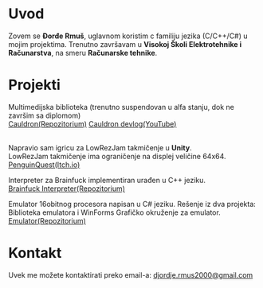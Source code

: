 # Uvod<br/>
Zovem se **Đorđe Rmuš**, uglavnom koristim c familiju jezika (C/C++/C#) u mojim projektima. Trenutno završavam u **Visokoj Školi Elektrotehnike i Računarstva**, na smeru **Računarske tehnike**.
# Projekti<br/>
Multimedijska biblioteka (trenutno suspendovan u alfa stanju, dok ne završim sa diplomom)<br/>
[Cauldron(Repozitorium)](https://github.com/djordjermus/Cauldron)
[Cauldron devlog(YouTube)](https://www.youtube.com/playlist?list=PLVgq-T35xBASb_XwtzSRuessCG5BU2ZE2)<br/><br/>

Napravio sam igricu za LowRezJam takmičenje u **Unity**.<br/>
LowRezJam takmičenje ima ograničenje na displej veličine 64x64.<br/>
[PenguinQuest(Itch.io)](https://djordjermus.itch.io/penguin-quest)<br/>

Interpreter za Brainfuck implementiran urađen u C++ jeziku.<br/>
[Brainfuck Interpreter(Repozitorium)](https://github.com/djordjermus/BFInterpreter)

Emulator 16obitnog procesora napisan u C# jeziku. Rešenje iz dva projekta: Biblioteka emulatora i WinForms Grafičko okruženje za emulator.<br/>
[Emulator(Repozitorium)](https://github.com/djordjermus/Emulator)

# Kontakt<br/>
Uvek me možete kontaktirati preko email-a: djordje.rmus2000@gmail.com
